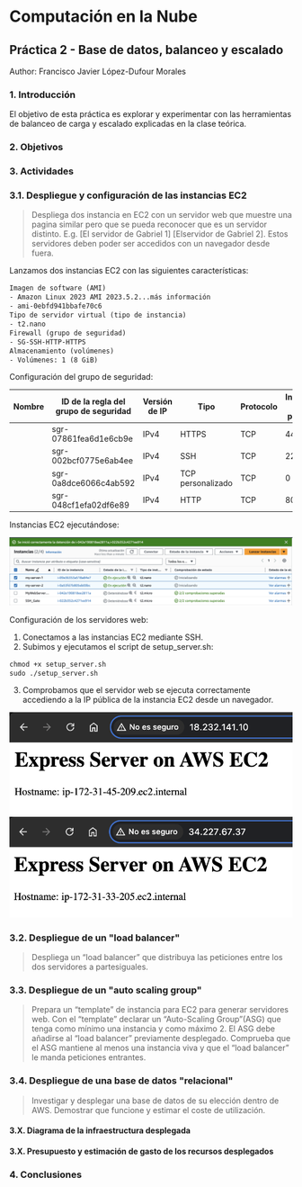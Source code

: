 # Computación en la Nube

## Práctica 2 - Base de datos, balanceo y escalado

Author: Francisco Javier López-Dufour Morales

### 1. Introducción

El objetivo de esta práctica es explorar y experimentar con las herramientas de balanceo de carga y escalado explicadas en la clase teórica.

### 2. Objetivos

### 3. Actividades

### 3.1. Despliegue y configuración de las instancias EC2

> Despliega dos instancia en EC2 con un servidor web que muestre una pagina similar pero que se pueda reconocer que es un servidor distinto. E.g. [El servidor de Gabriel 1] [Elservidor de Gabriel 2]. Estos servidores deben poder ser accedidos con un navegador desde fuera.

Lanzamos dos instancias EC2 con las siguientes características:

```
Imagen de software (AMI)
- Amazon Linux 2023 AMI 2023.5.2...más información
- ami-0ebfd941bbafe70c6
Tipo de servidor virtual (tipo de instancia)
- t2.nano
Firewall (grupo de seguridad)
- SG-SSH-HTTP-HTTPS
Almacenamiento (volúmenes)
- Volúmenes: 1 (8 GiB)
```

Configuración del grupo de seguridad:

| Nombre | ID de la regla del grupo de seguridad | Versión de IP | Tipo               | Protocolo | Intervalo de puertos | Origen        | Descripción |
|--------|---------------------------------------|---------------|--------------------|-----------|----------------------|---------------|-------------|
|        | sgr-07861fea6d1e6cb9e                | IPv4         | HTTPS              | TCP       | 443                  | 0.0.0.0/0     |             |
|        | sgr-002bcf0775e6ab4ee                | IPv4         | SSH                | TCP       | 22                   | 0.0.0.0/0     |             |
|        | sgr-0a8dce6066c4ab592                | IPv4         | TCP personalizado  | TCP       | 0                    | 0.0.0.0/0     |             |
|        | sgr-048cf1efa02df6e89                | IPv4         | HTTP               | TCP       | 80                   | 0.0.0.0/0     |             |

Instancias EC2 ejecutándose:

![EC2 Dashboard running instances](./img/ec2-running-instances.png)

Configuración de los servidores web:

1. Conectamos a las instancias EC2 mediante SSH.
2. Subimos y ejecutamos el script de setup_server.sh:

```
chmod +x setup_server.sh
sudo ./setup_server.sh
```

3. Comprobamos que el servidor web se ejecuta correctamente accediendo a la IP pública de la instancia EC2 desde un navegador.

![Web server 1](./img/web-server-1.png)
![Web server 2](./img/web-server-2.png)

### 3.2. Despliegue de un "load balancer" 

> Despliega un “load balancer” que distribuya las peticiones entre los dos servidores a partesiguales.

### 3.3. Despliegue de un "auto scaling group"

> Prepara un “template” de instancia para EC2 para generar servidores web. Con el “template” declarar un “Auto-Scaling Group”(ASG) que tenga como mínimo una instancia y como máximo 2. El ASG debe añadirse al “load balancer” previamente desplegado. Comprueba que el ASG mantiene al menos una instancia viva y que el “load balancer” le manda peticiones entrantes.

### 3.4. Despliegue de una base de datos "relacional"

> Investigar y desplegar una base de datos de su elección dentro de AWS. Demostrar que funcione y estimar el coste de utilización.

#### 3.X. Diagrama de la infraestructura desplegada

#### 3.X. Presupuesto y estimación de gasto de los recursos desplegados

### 4. Conclusiones

